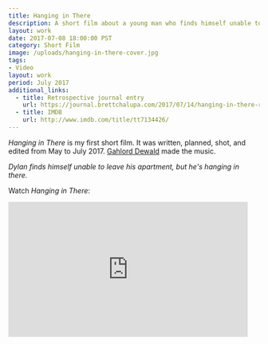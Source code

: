 ```yaml
---
title: Hanging in There
description: A short film about a young man who finds himself unable to leave his apartment, but he's hanging in there.
layout: work
date: 2017-07-08 18:00:00 PST
category: Short Film
image: /uploads/hanging-in-there-cover.jpg
tags:
- Video
layout: work
period: July 2017
additional_links:
  - title: Retrospective journal entry
    url: https://journal.brettchalupa.com/2017/07/14/hanging-in-there-retrospective/
  - title: IMDB
    url: http://www.imdb.com/title/tt7134426/
---
```



_Hanging in There_ is my first short film. It was written, planned, shot, and edited from May to July 2017. [Gahlord Dewald](http://gahlorddewald.com) made the music.

_Dylan finds himself unable to leave his apartment, but he's hanging in there._

Watch _Hanging in There_:

<iframe src="https://player.vimeo.com/video/224795028" width="480" height="270" frameborder="0" webkitallowfullscreen mozallowfullscreen allowfullscreen></iframe>

